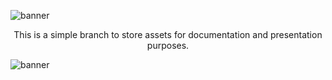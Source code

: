 ![banner](../assets/banner_top_1057x188.png)

<p align="center" style="margin-bottom: 0px !important;">
  This is a simple branch to store assets for documentation and presentation purposes.
</p>
  
![banner](../assets/banner_buttom_1057x58.png)